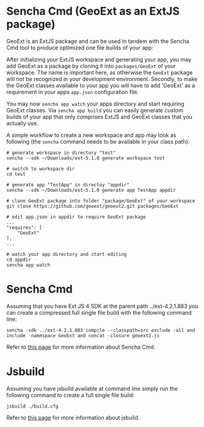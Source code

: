 # Sencha Cmd (GeoExt as an ExtJS package)

GeoExt is an ExtJS package and can be used in tandem with the Sencha Cmd tool to produce optimized one file builds of your app:

After initializing your ExtJS workspace and generating your app, you may add
GeoExt as a package by cloning it into `packages/GeoExt` of your workspace. The name is important here, as otherwise the `GeoExt` package will not be recognized in your development environment. Secondly, to make the GeoExt classes available to your app you will have to add 'GeoExt' as a requirement in your apps `app.json` configuration file.

You may now `sencha app watch` your apps directory and start requiring GeoExt classes. Via `sencha app build` you can easily generate custom builds of your app that only comprises ExtJS and GeoExt classes that you actually use.

A simple workflow to create a new workspace and app may look as following (the `sencha` command needs to be available in your class path):
````
# generate workspace in directory "test"
sencha --sdk ~/Downloads/ext-5.1.0 generate workspace test

# switch to workspace dir
cd test

# generate app "TestApp" in directoy "appdir"
sencha --sdk ~/Downloads/ext-5.1.0 generate app TestApp appdir

# clone GeoExt package into folder "package/GeoExt" of your workspace
git clone https://github.com/geoext/geoext2.git packages/GeoExt

# edit app.json in appdir to require GeoExt package
...
"requires": [
    "GeoExt"
],
...

# watch your app directory and start editing
cd appdir
sencha app watch
````

# Sencha Cmd

Assuming that you have Ext JS 4 SDK at the parent path ../ext-4.2.1.883 you can create a compressed full single file build with the following command line:

    sencha -sdk ../ext-4.2.1.883 compile --classpath=src exclude -all and include -namespace GeoExt and concat -closure geoext2.js

Refer to [this page](http://www.sencha.com/products/sencha-cmd) for more information about Sencha Cmd.

# Jsbuild

Assuming you have jsbuild available at command line simply run the following command to create a full single file build:

    jsbuild ./build.cfg

Refer to [this page](https://github.com/whitmo/jstools) for more information about jsbuild.
